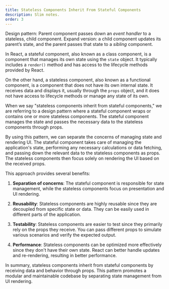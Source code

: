 ```yaml
---
title: Stateless Components Inherit From Stateful Components
description: Slim notes.
order: 3
---
```


Design pattern: Parent component passes down an _event handler_ to a stateless, child component. Expand version: a child component updates its parent’s state, and the parent passes that state to a _sibling_ component.

In React, a stateful component, also known as a class component, is a component that manages its own state using the `state` object. It typically includes a `render()` method and has access to the lifecycle methods provided by React.

On the other hand, a stateless component, also known as a functional component, is a component that does not have its own internal state. It receives data and displays it, usually through the `props` object, and it does not have access to lifecycle methods or manage any state of its own.

When we say "stateless components inherit from stateful components," we are referring to a design pattern where a stateful component wraps or contains one or more stateless components. The stateful component manages the state and passes the necessary data to the stateless components through props.

By using this pattern, we can separate the concerns of managing state and rendering UI. The stateful component takes care of managing the application's state, performing any necessary calculations or data fetching, and passing down the relevant data to the stateless components as props. The stateless components then focus solely on rendering the UI based on the received props.

This approach provides several benefits:

1.  **Separation of concerns**: The stateful component is responsible for state management, while the stateless components focus on presentation and UI rendering.

2.  **Reusability**: Stateless components are highly reusable since they are decoupled from specific state or data. They can be easily used in different parts of the application.

3.  **Testability**: Stateless components are easier to test since they primarily rely on the props they receive. You can pass different props to simulate various scenarios and verify the expected output.

4.  **Performance**: Stateless components can be optimized more effectively since they don't have their own state. React can better handle updates and re-rendering, resulting in better performance.

In summary, stateless components inherit from stateful components by receiving data and behavior through props. This pattern promotes a modular and maintainable codebase by separating state management from UI rendering.
